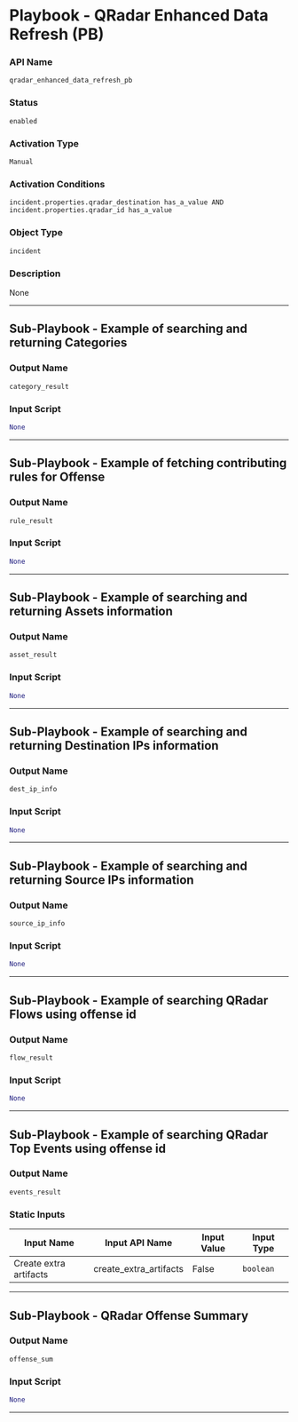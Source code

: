 <!--
    DO NOT MANUALLY EDIT THIS FILE
    THIS FILE IS AUTOMATICALLY GENERATED WITH resilient-sdk codegen
    Generated with resilient-sdk v51.0.6.0.1543
-->

# Playbook - QRadar Enhanced Data Refresh (PB)

### API Name
`qradar_enhanced_data_refresh_pb`

### Status
`enabled`

### Activation Type
`Manual`

### Activation Conditions
`incident.properties.qradar_destination has_a_value AND incident.properties.qradar_id has_a_value`

### Object Type
`incident`

### Description
None


---


## Sub-Playbook - Example of searching and returning Categories

### Output Name
`category_result`

 ### Input Script
```python
None
```

---
## Sub-Playbook - Example of fetching contributing rules for Offense

### Output Name
`rule_result`

 ### Input Script
```python
None
```

---
## Sub-Playbook - Example of searching and returning Assets information

### Output Name
`asset_result`

 ### Input Script
```python
None
```

---
## Sub-Playbook - Example of searching and returning Destination IPs information

### Output Name
`dest_ip_info`

 ### Input Script
```python
None
```

---
## Sub-Playbook - Example of searching and returning Source IPs information

### Output Name
`source_ip_info`

 ### Input Script
```python
None
```

---
## Sub-Playbook - Example of searching QRadar Flows using offense id

### Output Name
`flow_result`

 ### Input Script
```python
None
```

---
## Sub-Playbook - Example of searching QRadar Top Events using offense id

### Output Name
`events_result`

### Static Inputs
| Input Name | Input API Name | Input Value | Input Type |
| ---------- | -------------- | ----------- | ---------- |
| Create extra artifacts | create_extra_artifacts | False | `boolean` |

---
## Sub-Playbook - QRadar Offense Summary

### Output Name
`offense_sum`

 ### Input Script
```python
None
```

---
